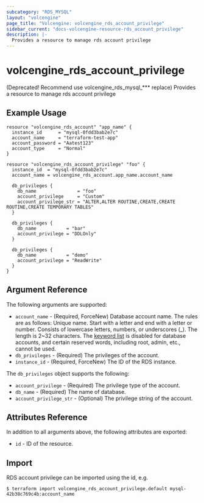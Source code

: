 ```yaml
---
subcategory: "RDS_MYSQL"
layout: "volcengine"
page_title: "Volcengine: volcengine_rds_account_privilege"
sidebar_current: "docs-volcengine-resource-rds_account_privilege"
description: |-
  Provides a resource to manage rds account privilege
---
```

# volcengine_rds_account_privilege
(Deprecated! Recommend use volcengine_rds_mysql_*** replace) Provides a resource to manage rds account privilege
## Example Usage
```hcl
resource "volcengine_rds_account" "app_name" {
  instance_id      = "mysql-0fdd3bab2e7c"
  account_name     = "terraform-test-app"
  account_password = "Aatest123"
  account_type     = "Normal"
}

resource "volcengine_rds_account_privilege" "foo" {
  instance_id  = "mysql-0fdd3bab2e7c"
  account_name = volcengine_rds_account.app_name.account_name

  db_privileges {
    db_name               = "foo"
    account_privilege     = "Custom"
    account_privilege_str = "ALTER,ALTER ROUTINE,CREATE,CREATE ROUTINE,CREATE TEMPORARY TABLES"
  }

  db_privileges {
    db_name           = "bar"
    account_privilege = "DDLOnly"
  }

  db_privileges {
    db_name           = "demo"
    account_privilege = "ReadWrite"
  }
}
```
## Argument Reference
The following arguments are supported:
* `account_name` - (Required, ForceNew) Database account name. The rules are as follows:
Unique name.
Start with a letter and end with a letter or number.
Consists of lowercase letters, numbers, or underscores (_).
The length is 2~32 characters.
The [keyword list](https://www.volcengine.com/docs/6313/66162) is disabled for database accounts, and certain reserved words, including root, admin, etc., cannot be used.
* `db_privileges` - (Required) The privileges of the account.
* `instance_id` - (Required, ForceNew) The ID of the RDS instance.

The `db_privileges` object supports the following:

* `account_privilege` - (Required) The privilege type of the account.
* `db_name` - (Required) The name of database.
* `account_privilege_str` - (Optional) The privilege string of the account.

## Attributes Reference
In addition to all arguments above, the following attributes are exported:
* `id` - ID of the resource.



## Import
RDS account privilege can be imported using the id, e.g.
```
$ terraform import volcengine_rds_account_privilege.default mysql-42b38c769c4b:account_name
```

